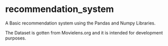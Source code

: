# recommendation_system

A Basic recommendation system using the Pandas and Numpy Libraries.

The Dataset is gotten from Movielens.org and it is intended for development purposes.
